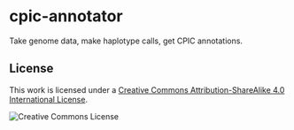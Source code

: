 # cpic-annotator
Take genome data, make haplotype calls, get CPIC annotations.

## License

This work is licensed under a [Creative Commons Attribution-ShareAlike 4.0 International License](http://creativecommons.org/licenses/by-sa/4.0/).

![Creative Commons License](https://i.creativecommons.org/l/by-sa/4.0/88x31.png)
